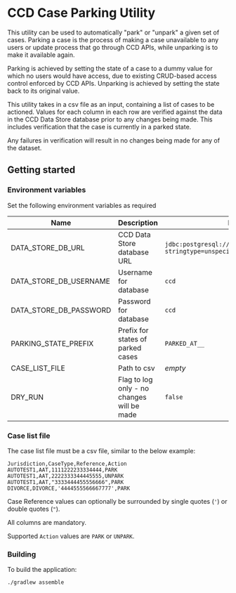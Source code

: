 # CCD Case Parking Utility

This utility can be used to automatically "park" or "unpark" a given set of cases. 
Parking a case is the process of making a case unavailable to any users or update process that go through CCD APIs, 
while unparking is to make it available again. 

Parking is achieved by setting the state of a case to a dummy value for which no users would have access, 
due to existing CRUD-based access control enforced by CCD APIs.
Unparking is achieved by setting the state back to its original value.

This utility takes in a csv file as an input, containing a list of cases to be actioned. 
Values for each column in each row are verified against the data in the CCD Data Store database prior to any changes being made. 
This includes verification that the case is currently in a parked state.

Any failures in verification will result in no changes being made for any of the dataset. 

## Getting started
### Environment variables
Set the following environment variables as required

| Name | Description | Default |
|------|-------------|---------|
| DATA_STORE_DB_URL | CCD Data Store database URL | `jdbc:postgresql://localhost:5055/ccd_data?stringtype=unspecified` |
| DATA_STORE_DB_USERNAME | Username for database | `ccd` |
| DATA_STORE_DB_PASSWORD | Password for database | `ccd` |
| PARKING_STATE_PREFIX | Prefix for states of parked cases | `PARKED_AT__` | 
| CASE_LIST_FILE | Path to csv | *empty* |
| DRY_RUN | Flag to log only - no changes will be made | `false` |

### Case list file
The case list file must be a csv file, similar to the below example:

```
Jurisdiction,CaseType,Reference,Action
AUTOTEST1,AAT,1111222233334444,PARK
AUTOTEST1,AAT,2222333344445555,UNPARK
AUTOTEST1,AAT,"3333444455556666",PARK
DIVORCE,DIVORCE,'4444555566667777',PARK
```

Case Reference values can optionally be surrounded by single quotes (`'`) or double quotes (`"`).

All columns are mandatory.

Supported `Action` values are `PARK` or `UNPARK`.

### Building
To build the application:

```./gradlew assemble```